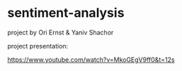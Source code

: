 # sentiment-analysis

project by Ori Ernst & Yaniv Shachor

project presentation:

https://www.youtube.com/watch?v=MkoGEgV9ff0&t=12s 
